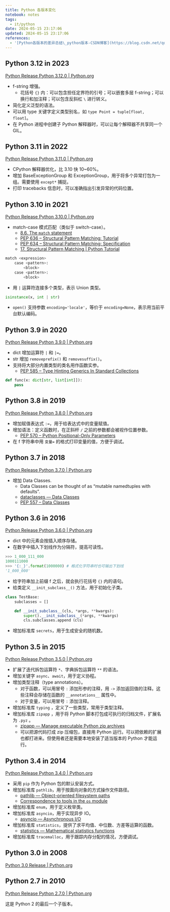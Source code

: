 ```yaml
---
title: Python 各版本变化
notebook: notes
tags:
  - it/python
date: 2024-05-15 23:17:06
updated: 2024-05-15 23:17:06
references:
  - '[Python各版本的差异总结\_python版本-CSDN博客](https://blog.csdn.net/qq_35952638/article/details/103101820)'
---
```

## Python 3.12 in 2023

[Python Release Python 3.12.0 | Python.org](https://www.python.org/downloads/release/python-3120/)

- f-string 增强。
  - 花括号 `{}` 内：可以包含担任定界符的引号；可以嵌套多层 f-string；可以换行和加注释；可以包含反斜杠 `\` 进行转义。
- 简化定义泛型的语法。
- 可以用 type 关键字定义类型别名，如 `type Point = tuple[float, float]`。
- 在 Python 进程中创建子 Python 解释器时，可以让每个解释器不共享同一个 GIL。

## Python 3.11 in 2022

[Python Release Python 3.11.0 | Python.org](https://www.python.org/downloads/release/python-3110/)

- CPython 解释器优化，比 3.10 快 10~60%。
- 增加 BaseExceptionGroup 和 ExceptionGroup，用于将多个异常打包为一组。需要使用 `except*` 捕捉。
- 打印 tracebacks 信息时，可以准确指出引发异常的代码位置。

## Python 3.10 in 2021

[Python Release Python 3.10.0 | Python.org](https://www.python.org/downloads/release/python-3100/)

- match-case 模式匹配（类似于 switch-case）。
  - [8.6. The `match` statement](https://docs.python.org/3/reference/compound_stmts.html#the-match-statement)
  - [PEP 636 – Structural Pattern Matching: Tutorial](https://peps.python.org/pep-0636/)
  - [PEP 634 – Structural Pattern Matching: Specification](https://peps.python.org/pep-0634/)
  - [17. Structural Pattern Matching | Python Tutorial](https://python-course.eu/python-tutorial/structural-pattern-matching.php)

``` python
match <expression>
    case <pattern>:
        <block>
    case <pattern>:
        <block>
```

- 用 `|` 运算符连接多个类型，表示 Union 类型。

``` python
isinstance(x, int | str)
```

- `open()` 支持参数 `encoding='locale'`，等价于 `encoding=None`，表示用当前平台默认编码。

## Python 3.9 in 2020

[Python Release Python 3.9.0 | Python.org](https://www.python.org/downloads/release/python-390/)

- dict 增加运算符 `|` 和 `|=`。
- str 增加 `removeprefix()` 和 `removesuffix()`。
- 支持将大部分内置类型的类名用作函数实参。
  - [PEP 585 – Type Hinting Generics In Standard Collections](https://peps.python.org/pep-0585/)

``` python
def func(x: dict[str, list[int]]):
    pass
```

## Python 3.8 in 2019

[Python Release Python 3.8.0 | Python.org](https://www.python.org/downloads/release/python-380/)

- 增加赋值表达式 `:=`，用于给表达式中的变量赋值。
- 增加语法：定义函数时，在正斜杆 `/` 之前的参数都会被视作位置参数。
  - [PEP 570 – Python Positional-Only Parameters](https://peps.python.org/pep-0570/)
- 在 f 字符串中用 `变量=` 的格式打印变量的值，方便于调试。

## Python 3.7 in 2018

[Python Release Python 3.7.0 | Python.org](https://www.python.org/downloads/release/python-370/)

- 增加 Data Classes.
  - Data Classes can be thought of as “mutable namedtuples with defaults”.
  - [dataclasses — Data Classes](https://docs.python.org/3/library/dataclasses.html)
  - [PEP 557 – Data Classes](https://peps.python.org/pep-0557/)

## Python 3.6 in 2016

[Python Release Python 3.6.0 | Python.org](https://www.python.org/downloads/release/python-360/)

- dict 中的元素会按插入顺序存储。
- 在数字中插入下划线作为分隔符，提高可读性。

``` python
>>> 1_000_111_000
1000111000
>>> '{:_}'.format(1000000) # 格式化字符串时也可输出下划线
'1_000_000'
```

- 给字符串加上前缀 f 之后，就会执行花括号 `{}` 内的语句。
- 给类定义 `__init_subclass__()` 方法，用于初始化子类。

``` python
class TestBase:
    subclasses = []

    def __init_subclass__(cls, *args, **kwargs):
        super().__init_subclass__(*args, **kwargs)
        cls.subclasses.append（cls）
```

- 增加标准库 `secrets`，用于生成安全的随机数。

## Python 3.5 in 2015

[Python Release Python 3.5.0 | Python.org](https://www.python.org/downloads/release/python-350/)

- 扩展了迭代拆包运算符 `*`、字典拆包运算符 `**` 的语法。
- 增加关键字 `async`、`await`，用于定义协程。
- 增加类型注释（type annotations）。
  - 对于函数，可以用冒号 `:` 添加形参的注释，用 `->` 添加返回值的注释。这些注释会存储在函数的 `__annotations__` 属性中。
  - 对于变量，可以用冒号 `:` 添加注释。
- 增加标准库 `typing` ，定义了一些类型，常用于类型注释。
- 增加标准库 `zipapp` ，用于将 Python 脚本打包成可执行的归档文件，扩展名为 `.pyz` 。
  - [zipapp — Manage executable Python zip archives](https://docs.python.org/3/library/zipapp.html)
  - 可以把源代码打成 zip 压缩包，直接用 Python 运行。可以把依赖的扩展也都打进来。但使用者还是需要本地安装了适当版本的 Python 才能运行。

## Python 3.4 in 2014

[Python Release Python 3.4.0 | Python.org](https://www.python.org/downloads/release/python-340/)

- 采用 `pip` 作为 Python 包的默认安装方式。
- 增加标准库 `pathlib`，用于按面向对象的方式操作文件路径。
  - [pathlib — Object-oriented filesystem paths](https://docs.python.org/3/library/pathlib.html)
  - [Correspondence to tools in the `os` module](https://docs.python.org/3/library/pathlib.html#correspondence-to-tools-in-the-os-module)
- 增加标准库 `enum`，用于定义枚举类。
- 增加标准库 `asyncio`，用于实现异步 IO。
  - [asyncio — Asynchronous I/O](https://docs.python.org/3/library/asyncio.html)
- 增加标准库 `statistics`，提供了求平均值、中位数、方差等运算的函数。
  - [statistics — Mathematical statistics functions](https://docs.python.org/3/library/statistics.html)
- 增加标准库 `tracemalloc`，用于跟踪内存分配的情况，方便调试。

## Python 3.0 in 2008

[Python 3.0 Release | Python.org](https://www.python.org/download/releases/3.0/)

## Python 2.7 in 2010

[Python Release Python 2.7.0 | Python.org](https://www.python.org/downloads/release/python-270/)

这是 Python 2 的最后一个子版本。
